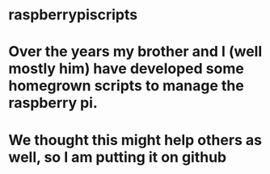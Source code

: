 # raspberrypiscripts

# Over the years my brother and I (well mostly him) have developed some homegrown scripts to manage the raspberry pi. 
# We thought this might help others as well, so I am putting it on github
